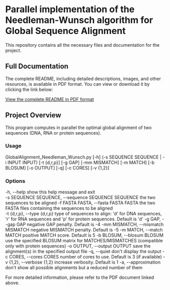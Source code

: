 # Parallel implementation of the Needleman-Wunsch algorithm for Global Sequence Alignment

This repository contains all the necessary files and documentation for the project.

## Full Documentation

The complete README, including detailed descriptions, images, and other resources, is available in PDF format. 
You can view or download it by clicking the link below:

[View the complete README in PDF format](./README.pdf)

## Project Overview

This program computes in parallel the optimal global alignment of two sequences (DNA, RNA or protein sequences).

### Usage
GlobalAlignment_Needleman_Wunsch.py [-h] (-s SEQUENCE SEQUENCE | -i INPUT INPUT) [-t {d,r,p}] [-g GAP] [-mm MISMATCH] [-m MATCH] [-b BLOSUM] 
[-o OUTPUT] [-q] [-c CORES] [-v {1,2}]

### Options
  -h, --help           							                    show this help message and exit\
  -s SEQUENCE SEQUENCE, --sequence SEQUENCE SEQUENCE		the two sequences to be aligned
  -f FASTA FASTA, --fasta FASTA FASTA					          the two FASTA files containing the sequences to be aligned                       
  -t {d,r,p}, --type {d,r,p}							              type of sequences to align: 'd' for DNA sequences, 'r' for RNA sequences and 'p' for protein 
                                                        sequences. Default is 'd'
  -g GAP, --gap GAP     							                  negative GAP penalty. Default is -4
  -mm MISMATCH, --mismatch MISMATCH				              negative MISMATCH penalty. Default is -5
  -m MATCH, --match MATCH						                    positive MATCH score. Default is 5
  -b BLOSUM, --blosum BLOSUM					                  use the specified BLOSUM matrix for MATCHES/MISMATCHES (compatible only with protein sequences)
  -o OUTPUT, --output OUTPUT						                save the alignment(s) in the specified output file
  -q, --quiet           							                  don't display the output
  -c CORES, --cores CORES						                    number of cores to use. Default is 3 (if available)
  -v {1,2}, --verbose {1,2}						                  increase verbosity. Default is 1
  -a, --approximation							                      don't show all possible alignments but a reduced number of them

For more detailed information, please refer to the PDF document linked above.
